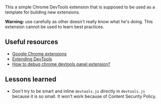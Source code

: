 This a simple Chrome DevTools extension that is supposed to be used as a template for building new extensions.

**Warning:** use carefully as other doesn't really know what he's doing. This extension cannot be used to learn best practices.

## Useful resources
* [Google Chrome extensions](https://developer.chrome.com/extensions/overview)
* [Extending DevTools](https://developer.chrome.com/extensions/devtools)
* [How to debug chrome devtools panel extension?](http://stackoverflow.com/questions/27661243/how-to-debug-chrome-devtools-panel-extension)

## Lessons learned
* Don't try to be smart and inline `devtools.js` directly in `devtools.js` because it is so small. It won't work because of Content Security Policy.